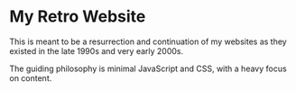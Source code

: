# My Retro Website

This is meant to be a resurrection and continuation of my websites as they
existed in the late 1990s and very early 2000s.

The guiding philosophy is minimal JavaScript and CSS, with a heavy focus on
content.
